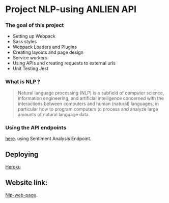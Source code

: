 # Project NLP-using ANLIEN API

### The goal of this project

- Setting up Webpack
- Sass styles
- Webpack Loaders and Plugins
- Creating layouts and page design
- Service workers
- Using APIs and creating requests to external urls
- Unit Testing Jest

### What is NLP ?

> Natural language processing (NLP) is a subfield of computer science, information engineering, and artificial intelligence
> concerned with the interactions between computers and human (natural) languages, in particular how to program computers to
> process and analyze large amounts of natural language data.

### Using the API endpoints

[here](https://docs.aylien.com/textapi/endpoints/#api-endpoints). using Sentiment Analysis Endpoint.

## Deploying

[Heroku](https://www.heroku.com/)

## Website link: 
[Nlp-web-page](https://nlp-evaluates-sentiment-app.herokuapp.com).
